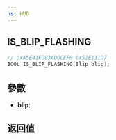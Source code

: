 ```yaml
---
ns: HUD
---
```

## IS_BLIP_FLASHING

```c
// 0xA5E41FD83AD6CEF0 0x52E111D7
BOOL IS_BLIP_FLASHING(Blip blip);
```


## 參數
* **blip**: 

## 返回值
